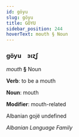```yaml
---
id: göyu
slug: göyu
title: GÖYU
sidebar_position: 244
hoverText: mouth § Noun
---
```


### göyu&emsp;<span kind="abugida">ꜿıɀʃ</span>

*mouth* **§** Noun

**Verb**: to be a mouth

**Noun**: mouth

**Modifier**: mouth-related

Albanian gojë undefined

*Albanian Language Family*